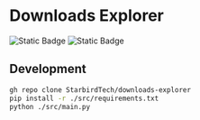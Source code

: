 # Downloads Explorer

![Static Badge](https://img.shields.io/badge/Python-%23222222?style=for-the-badge&logo=python&link=https://www.python.org/)
![Static Badge](https://img.shields.io/badge/GitHub%20Actions-%23222222?style=for-the-badge&logo=githubactions&link=https://github.com/features/actions%2F)

## Development

```zsh
gh repo clone StarbirdTech/downloads-explorer
pip install -r ./src/requirements.txt
python ./src/main.py
```
